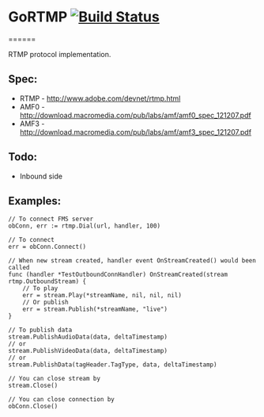 # GoRTMP [![Build Status](https://secure.travis-ci.org/zhangpeihao/gortmp.png)](http://travis-ci.org/zhangpeihao/gortmp)
======

RTMP protocol implementation.

## Spec: 
* RTMP - http://www.adobe.com/devnet/rtmp.html
* AMF0 - http://download.macromedia.com/pub/labs/amf/amf0_spec_121207.pdf
* AMF3 - http://download.macromedia.com/pub/labs/amf/amf3_spec_121207.pdf


## Todo:
* Inbound side

## Examples:

```golang
// To connect FMS server
obConn, err := rtmp.Dial(url, handler, 100)

// To connect
err = obConn.Connect()

// When new stream created, handler event OnStreamCreated() would been called
func (handler *TestOutboundConnHandler) OnStreamCreated(stream rtmp.OutboundStream) {
	// To play
	err = stream.Play(*streamName, nil, nil, nil)
	// Or publish
	err = stream.Publish(*streamName, "live")
}

// To publish data
stream.PublishAudioData(data, deltaTimestamp)
// or
stream.PublishVideoData(data, deltaTimestamp)
// or
stream.PublishData(tagHeader.TagType, data, deltaTimestamp)

// You can close stream by
stream.Close()

// You can close connection by
obConn.Close()
```
